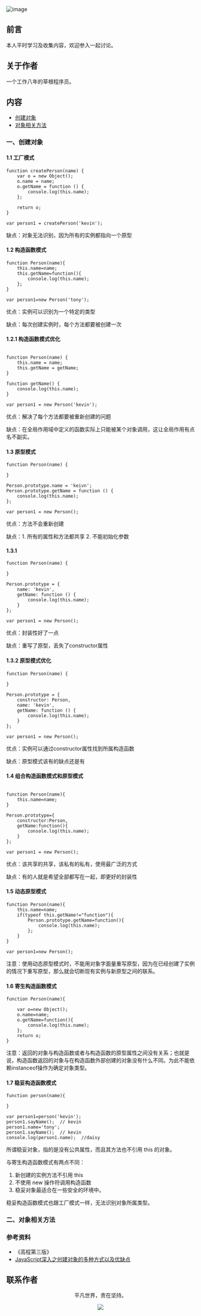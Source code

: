 ![image](../img/timg.jpg)
<br>

## 前言

本人平时学习及收集内容，欢迎参入一起讨论。

## 关于作者

一个工作八年的草根程序员。

## 内容

- [创建对象](#一创建对象)
- [对象相关方法](#二对象相关方法)

### 一、创建对象

#### 1.1 工厂模式

```
function createPerson(name) {
    var o = new Object();
    o.name = name;
    o.getName = function () {
        console.log(this.name);
    };

    return o;
}

var person1 = createPerson('kevin');

```

缺点：对象无法识别，因为所有的实例都指向一个原型

#### 1.2 构造函数模式

```
function Person(name){
    this.name=name;
    this.getName=function(){
        console.log(this.name);
    };
}

var person1=new Person('tony');

```

优点：实例可以识别为一个特定的类型

缺点：每次创建实例时，每个方法都要被创建一次

#### 1.2.1 构造函数模式优化

```

function Person(name) {
    this.name = name;
    this.getName = getName;
}

function getName() {
    console.log(this.name);
}

var person1 = new Person('kevin');

```

优点：解决了每个方法都要被重新创建的问题

缺点：在全局作用域中定义的函数实际上只能被某个对象调用，这让全局作用有点名不副实。

#### 1.3 原型模式

```
function Person(name) {

}

Person.prototype.name = 'keivn';
Person.prototype.getName = function () {
    console.log(this.name);
};

var person1 = new Person();
```

优点：方法不会重新创建

缺点：1. 所有的属性和方法都共享 2. 不能初始化参数

#### 1.3.1

```
function Person(name) {

}

Person.prototype = {
    name: 'kevin',
    getName: function () {
        console.log(this.name);
    }
};

var person1 = new Person();

```

优点：封装性好了一点

缺点：重写了原型，丢失了constructor属性

#### 1.3.2 原型模式优化

```
function Person(name) {

}

Person.prototype = {
    constructor: Person,
    name: 'kevin',
    getName: function () {
        console.log(this.name);
    }
};

var person1 = new Person();

```

优点：实例可以通过constructor属性找到所属构造函数

缺点：原型模式该有的缺点还是有

#### 1.4 组合构造函数模式和原型模式

```

function Person(name){
    this.name=name;
}

Person.prototype={
    constructor:Person,
    getName:function(){
        console.log(this.name);
    }
};

var person1 = new Person();
```
优点：该共享的共享，该私有的私有，使用最广泛的方式

缺点：有的人就是希望全部都写在一起，即更好的封装性

#### 1.5 动态原型模式

```
function Person(name){
    this.name=name;
    if(typeof this.getName!="function"){
        Person.prototype.getName=function(){
            console.log(this.name);
        };
    }
}

var person1=new Person();
```

注意：使用动态原型模式时，不能用对象字面量重写原型，因为在已经创建了实例的情况下重写原型，那么就会切断现有实例与新原型之间的联系。

#### 1.6 寄生构造函数模式

```
function Person(name){

    var o=new Object();
    o.name=name;
    o.getName=function(){
        console.log(this.name);
    };
    return o;
}

```
注意：返回的对象与构造函数或者与构造函数的原型属性之间没有关系；也就是说，构造函数返回的对象与在构造函数外部创建的对象没有什么不同。为此不能依赖instanceof操作为确定对象类型。

#### 1.7 稳妥构造函数模式

```
function person(name){

}

var person1=person('kevin');
person1.sayName();  // kevin
person1.name='tony';
person1.sayName();  // kevin
console.log(person1.name);  //daisy

```
所谓稳妥对象，指的是没有公共属性，而且其方法也不引用 this 的对象。

与寄生构造函数模式有两点不同：

1. 新创建的实例方法不引用 this
2. 不使用 new 操作符调用构造函数
3. 稳妥对象最适合在一些安全的环境中。

稳妥构造函数模式也跟工厂模式一样，无法识别对象所属类型。


### 二、对象相关方法

### 参考资料

- 《高程第三版》
- [JavaScript深入之创建对象的多种方式以及优缺点](https://github.com/mqyqingfeng/Blog/issues/15)

## 联系作者

<div align="center">
    <p>
        平凡世界，贵在坚持。
    </p>
    <img src="../img/contact.png" />
</div>